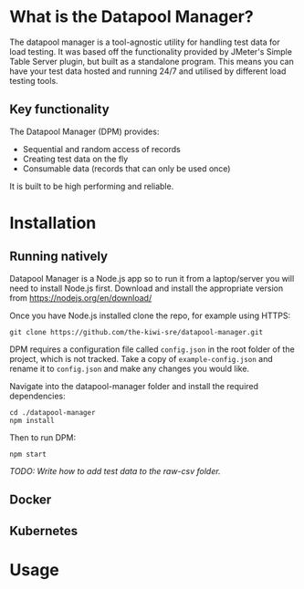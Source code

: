 # What is the Datapool Manager?
The datapool manager is a tool-agnostic utility for handling test data for load testing. It was based off the functionality provided by JMeter's Simple Table Server plugin, but built as a standalone program. This means you can have your test data hosted and running 24/7 and utilised by different load testing tools.

## Key functionality
The Datapool Manager (DPM) provides:
- Sequential and random access of records
- Creating test data on the fly
- Consumable data (records that can only be used once)

It is built to be high performing and reliable.

# Installation

## Running natively
Datapool Manager is a Node.js app so to run it from a laptop/server you will need to install Node.js first. Download and install the appropriate version from https://nodejs.org/en/download/

Once you have Node.js installed clone the repo, for example using HTTPS:
```
git clone https://github.com/the-kiwi-sre/datapool-manager.git
```

DPM requires a configuration file called `config.json` in the root folder of the project, which is not tracked. Take a copy of `example-config.json` and rename it to `config.json` and make any changes you would like.

Navigate into the datapool-manager folder and install the required dependencies:
```
cd ./datapool-manager
npm install
```

Then to run DPM:
```
npm start
```

*TODO: Write how to add test data to the raw-csv folder.* 

## Docker

## Kubernetes

# Usage